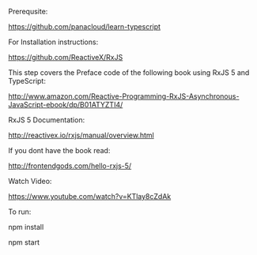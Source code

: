 Prerequsite:

https://github.com/panacloud/learn-typescript

For Installation instructions:

https://github.com/ReactiveX/RxJS

This step covers the Preface code of the following book using RxJS 5 and TypeScript:

http://www.amazon.com/Reactive-Programming-RxJS-Asynchronous-JavaScript-ebook/dp/B01ATYZTI4/

RxJS 5 Documentation:

http://reactivex.io/rxjs/manual/overview.html

If you dont have the book read:

http://frontendgods.com/hello-rxjs-5/

Watch Video:

https://www.youtube.com/watch?v=KTlay8cZdAk

To run:

npm install

npm start

